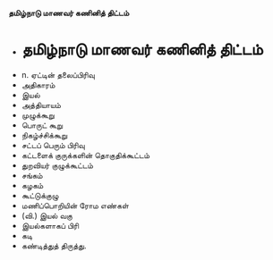 **தமிழ்நாடு மாணவர் கணினித் திட்டம்**
- # தமிழ்நாடு மாணவர் கணினித் திட்டம்
- n. ஏட்டின் தலைப்பிரிவு
- அதிகாரம்
- இயல்
- அத்தியாயம்
- முழுக்கூறு
- பொருட் கூறு
- நிகழ்ச்சிக்கூறு
- சட்டப் பெரும் பிரிவு
- கட்டளைக் குருக்களின் தொகுதிக்கூட்டம்
- துறவியர் குழுக்கூட்டம்
- சங்கம்
- கழகம்
- கூட்டுக்குழு
- மணிப்பொறியின் ரோம எண்கள்
- (வி.) இயல் வகு
- இயல்களாகப் பிரி
- கடி
- கண்டித்துத் திருத்து.

